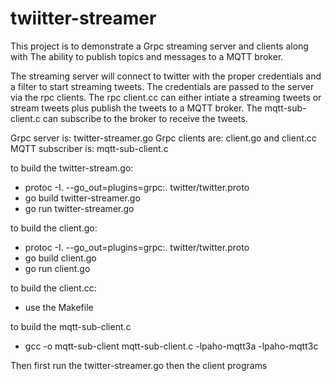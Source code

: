 # twiitter-streamer

This project is to demonstrate a Grpc streaming server and clients along with
The ability to publish topics and messages to a MQTT broker.

The streaming server will connect to twitter with the proper credentials
and a filter to start streaming tweets.
The credentials are passed to the server via the rpc clients.
The rpc client.cc can either intiate a streaming tweets or
stream tweets plus publish the tweets to a MQTT broker.
The mqtt-sub-client.c can subscribe to the broker to receive 
the tweets.

Grpc server is: twitter-streamer.go
Grpc clients are: client.go and client.cc
MQTT subscriber is: mqtt-sub-client.c

to build the twitter-stream.go:
   - protoc -I. --go_out=plugins=grpc:.  twitter/twitter.proto
   - go build twitter-streamer.go
   - go run twitter-streamer.go
   
to build the client.go:
   - protoc -I. --go_out=plugins=grpc:.  twitter/twitter.proto
   - go build client.go
   - go run client.go
   
to build the client.cc:
   - use the Makefile
   
to build the mqtt-sub-client.c
   -  gcc -o mqtt-sub-client    mqtt-sub-client.c -lpaho-mqtt3a -lpaho-mqtt3c
   
Then first run the twitter-streamer.go then the client programs
